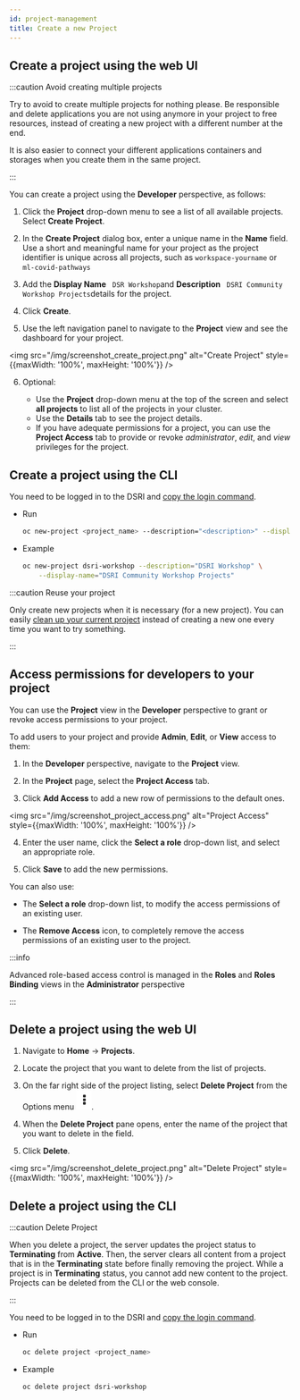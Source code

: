 ```yaml
---
id: project-management
title: Create a new Project
---
```


## Create a project using the web UI

:::caution Avoid creating multiple projects

Try to avoid to create multiple projects for nothing please. Be responsible and delete applications you are not using anymore in your project to free resources, instead of creating a new project with a different number at the end.

It is also easier to connect your different applications containers and storages when you create them in the same project.

:::

You can create a project using the **Developer** perspective, as follows:

1. Click the **Project** drop-down menu to see a list of all available projects. Select **Create Project**.

2. In the **Create Project** dialog box, enter a unique name in the **Name** field. Use a short and meaningful name for your project as the project identifier is unique across all projects, such as `workspace-yourname` or `ml-covid-pathways`

3. Add the **Display Name** ` DSR Workshop`and **Description** ` DSRI Community Workshop Projects`details for the project.

4. Click **Create**.

5. Use the left navigation panel to navigate to the **Project** view and see the dashboard for your project.

<img src="/img/screenshot_create_project.png" alt="Create Project" style={{maxWidth: '100%', maxHeight: '100%'}} />


6. Optional:

   - Use the **Project** drop-down menu at the top of the screen and select **all projects** to list all of the projects in your cluster.
   - Use the **Details** tab to see the project details.
   - If you have adequate permissions for a project, you can use the **Project Access** tab to provide or revoke *administrator*, *edit*, and *view* privileges for the project.

## Create a project using the CLI

You need to be logged in to the DSRI and [copy the login command](https://maastrichtu-ids.github.io/dsri-documentation/docs/openshift-install#login-in-the-terminal-with-oc).

* Run

  ```bash
  oc new-project <project_name> --description="<description>" --display-name="<display_name>"
  ```
  
* Example

  ```bash
  oc new-project dsri-workshop --description="DSRI Workshop" \
      --display-name="DSRI Community Workshop Projects"
  ```

:::caution Reuse your project

Only create new projects when it is necessary (for a new project). You can easily [clean up your current project](https://maastrichtu-ids.github.io/dsri-documentation/docs/project-management#delete-a-project-using-the-web-ui) instead of creating a new one every time you want to try something.

:::

## Access permissions for developers to your project

You can use the **Project** view in the **Developer** perspective to grant or revoke access permissions to your project.

To add users to your project and provide **Admin**, **Edit**, or **View** access to them:

1. In the **Developer** perspective, navigate to the **Project** view.

2. In the **Project** page, select the **Project Access** tab.

3. Click **Add Access** to add a new row of permissions to the default ones.

 <img src="/img/screenshot_project_access.png" alt="Project Access" style={{maxWidth: '100%', maxHeight: '100%'}} />


4. Enter the user name, click the **Select a role** drop-down list, and select an appropriate role.

5. Click **Save** to add the new permissions.

You can also use:

- The **Select a role** drop-down list, to modify the access permissions of an existing user.

- The **Remove Access** icon, to completely remove the access permissions of an existing user to the project.

:::info 

  Advanced role-based access control is managed in the **Roles** and **Roles Binding** views in the **Administrator** perspective

::: 

## Delete a project using the web UI

1. Navigate to **Home** → **Projects**.

2. Locate the project that you want to delete from the list of projects.

3. On the far right side of the project listing, select **Delete Project** from the Options menu ![kebab](data:image/png;base64,iVBORw0KGgoAAAANSUhEUgAAABsAAAAjCAIAAADqn+bCAAAACXBIWXMAAA7EAAAOxAGVKw4bAAAA+0lEQVRIie2WMQqEMBBFJ47gUXRBLyBYqbUXULCx9CR2XsAb6AlUEM9kpckW7obdZhwWYWHXX/3i8TPJZEKEUgpOlXFu3JX4V4kmB2qaZhgGKSUiZlkWxzEBC84N9zxv27bdO47Tti0Bs3at4wBgXVca/lJnfN/XPggCGmadIwAsywIAiGhZFk1ydy2EYJKgGCqK4vZUVVU0zKpxnmftp2mi4S/1GhG1N82DMWNNYVmW4zgqpRAxTVMa5t4evlg11nXd9/1eY57nSZIQMKtG13WllLu3bbvrOgJmdUbHwfur8Xniqw6Hh5UYRdGDNowwDA+WvP4UV+JPJ94B1gKUWcTOCT0AAAAASUVORK5CYII=).

4. When the **Delete Project** pane opens, enter the name of the project that you want to delete in the field.

5. Click **Delete**.

  <img src="/img/screenshot_delete_project.png" alt="Delete Project" style={{maxWidth: '100%', maxHeight: '100%'}} />


## Delete a project using the CLI

:::caution Delete Project

When you delete a project, the server updates the project status to **Terminating** from **Active**. Then, the server clears all content from a project that is in the **Terminating** state before finally removing the project. While a project is in **Terminating** status, you cannot add new content to the project. Projects can be deleted from the CLI or the web console.

:::

You need to be logged in to the DSRI and [copy the login command](https://maastrichtu-ids.github.io/dsri-documentation/docs/openshift-install#login-in-the-terminal-with-oc).

* Run

  ```bash
  oc delete project <project_name>
  ```

  

* Example

  ```bash
  oc delete project dsri-workshop
  ```

  

